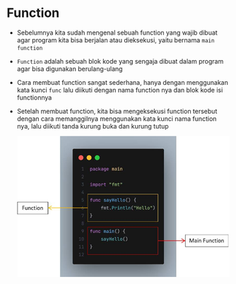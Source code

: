 # Function

- Sebelumnya kita sudah mengenal sebuah function yang wajib dibuat agar program kita bisa berjalan atau dieksekusi, yaitu bernama `main function`
- `Function` adalah sebuah blok kode yang sengaja dibuat dalam program agar bisa digunakan berulang-ulang
- Cara membuat function sangat sederhana, hanya dengan menggunakan kata kunci `func` lalu diikuti dengan nama function nya dan blok kode isi functionnya
- Setelah membuat function, kita bisa mengeksekusi function tersebut dengan cara memanggilnya menggunakan kata kunci nama function nya, lalu diikuti tanda kurung buka dan kurung tutup

  ![Function](img/function.jpg)

